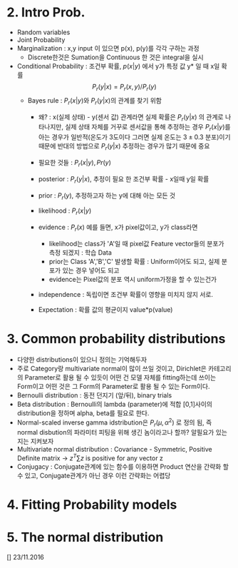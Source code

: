 # 2. Intro Prob.
- Random variables
- Joint Probability
- Marginalization : x,y input 이 있으면 p(x), p(y)를 각각 구하는 과정
   - Discrete한것은 Sumation을 Continuous 한 것은 integral을 실시
- Conditional Probability : 조건부 확률, $p(x|y)$ 에서 y가 특정 값 y* 일 때 x일 확률
$$ P_r(y|x) = P_r(x,y) / P_r(y) $$
  - Bayes rule : $P_r(x|y)$와 $P_r(y|x)$의 관계를 찾기 위함
      - 왜? : x(실제 상태) - y(센서 값) 관계라면 실제 확률은 $P_r(y|x)$ 의 관계로 나타나지만, 실제 상태 자체를 거꾸로 센서값을 통해 추정하는 경우 $P_r(x|y)$를 아는 경우가 일반적(온도가 3도이다 그러면 실제 온도는 $3 \pm 0.3$ 분포)이기 때문에 반대의 방법으로 $P_r(y|x)$ 추정하는 경우가 많기 때문에 중요      

      - 필요한 것들 : $P_r(x|y), Pr(y)$
      - posterior : $P_r(y|x)$, 추정이 필요 한 조건부 확률 -  x일때 y일 확률
      - prior : $P_r(y)$, 추정하고자 하는 y에 대해 아는 모든 것
      - likelihood : $P_r(x|y)$
      - evidence : $P_r(x)$
      예를 들면, x가 pixel값이고, y가 class라면
         - likelihood는 class가 'A'일 때 pixel값 Feature vector들의 분포가 측정 되겠지 : 학습 Data
         - prior는 Class 'A','B','C' 발생할 확률 : Uniform이어도 되고, 실제 분포가 있는 경우 넣어도 되고
         - evidence는 Pixel값의 분포 역시 uniform가정을 할 수 있는건가
    - independence : 독립이면 조건부 확률이 영향을 미치지 않지 서로.
    - Expectation : 확률 값의 평균이지 value*p(value)




# 3. Common probability distributions
- 다양한 distributions이 있으니 정의는 기억해두자
- 주로 Category랑 multivariate normal이 많이 쓰일 것이고, Dirichlet은 카테고리의 Parameter로 활용 될 수 있듯이 어떤 건 모델 자체를 fitting하는데 쓰이는 Form이고 어떤 것은 그 Form의 Parameter로 활용 될 수 있는 Form이다.
- Bernoulli distribution : 동전 던지기 (앞/뒤), binary trials
- Beta distribution : Bernoulli의 lambda (parameter)에 적합 [0,1]사이의 distribution을 정하며 alpha, beta를 필요로 한다.
- Normal-scaled inverse gamma idstribution은 $P_r(\mu,\alpha^2 )$ 로 정의 됨, 즉 normal disbution의 파라미터 피팅을 위해 생긴 놈이라고나 할까? 알필요가 있는지는 지켜보자
- Multivariate normal distribution : Covariance - Symmetric, Positive Definite matrix -> $z ^T \sum z$ is positive for any vector z
- Conjugacy : Conjugate관계에 있는 함수를 이용하면 Product 연산을 간략화 할 수 있고, Conjugate관계가 아닌 경우 이런 간략화는 어렵당

# 4. Fitting Probability models


# 5. The normal distribution



[] 23/11.2016
